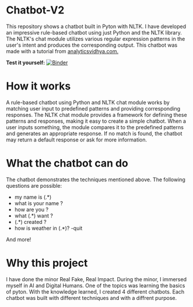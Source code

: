 # Chatbot-V2
This repository shows a chatbot built in Pyton with NLTK. I have developed an impressive rule-based chatbot using just Python and the NLTK library. The NLTK's chat module utilizes various regular expression patterns in the user's intent and produces the corresponding output. This chatbot was made with a tutorial from [analyticsvidhya.com.](https://www.analyticsvidhya.com/blog/2021/07/build-a-simple-chatbot-using-python-and-nltk/) 


**Test it yourself:**
[![Binder](https://mybinder.org/badge_logo.svg)](https://mybinder.org/v2/gh/rubenroo/Chatbot-V2/HEAD?labpath=Chatbot%20using%20NLTK%20Library%20in%20Python%20optie%204%20(Feb%2C%20Ruben)%20(1).ipynb)



# How it works
A rule-based chatbot using Python and NLTK chat module works by matching user input to predefined patterns and providing corresponding responses. The NLTK chat module provides a framework for defining these patterns and responses, making it easy to create a simple chatbot. When a user inputs something, the module compares it to the predefined patterns and generates an appropriate response. If no match is found, the chatbot may return a default response or ask for more information.

# What the chatbot can do
The chatbot demonstrates the techniques mentioned above. The following questions are possible:

- my name is (.*)
- what is your name ?
- how are you ?
- what (.*) want ?
- (.*) created ?
- how is weather in (.*)?
-quit

And more!

# Why this project
I have done the minor Real Fake, Real Impact. During the minor, I immersed myself in AI and Digital Humans. One of the topics was learning the basics of pyton. With the knowledge learned, I created 4 different chatbots. Each chatbot was built with different techniques and with a diffrent purpose.

